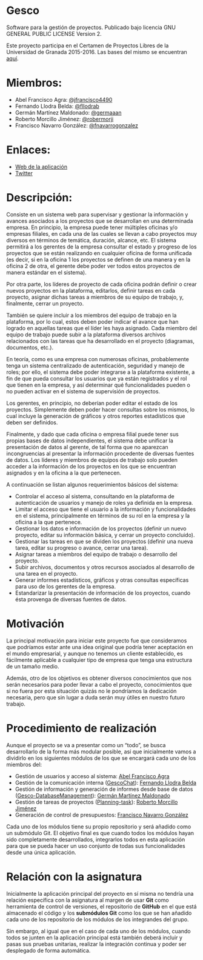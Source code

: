 # Gesco

Software para la gestión de proyectos. Publicado bajo licencia GNU GENERAL PUBLIC LICENSE Version 2.

Este proyecto participa en el Certamen de Proyectos Libres de la Universidad de Granada 2015-2016. Las bases del mismo se encuentran [aquí](https://docs.google.com/document/d/16UsdUV_XXuPUh-Imz4PSgh-2ES_YaAJpZ8fNrbTVpMA/edit).

# Miembros:

- Abel Francisco Agra: [@jfrancisco4490](https://github.com/jfrancisco4490)
- Fernando Llodra Belda: [@fllodrab](https://github.com/fllodrab)
- Germán Martínez Maldonado: [@germaaan](https://github.com/germaaan)
- Roberto Morcillo Jiménez: [@robermorji](https://github.com/robermorji)
- Francisco Navarro González: [@fnavarrogonzalez](https://github.com/fnavarrogonzalez)

# Enlaces:

- [Web de la aplicación](http://gescosolution.github.io/Gesco/)
- [Twitter](https://twitter.com/gescosolutionCC)

# Descripción:

Consiste en un sistema web para supervisar y gestionar la información y avances asociados a los proyectos que se desarrollan en una determinada empresa. En principio, la empresa puede tener múltiples oficinas y/o empresas filiales, en cada una de las cuales se llevan a cabo proyectos muy diversos en términos de temática, duración, alcance, etc. El sistema permitirá a los gerentes de la empresa consultar el estado y progreso de los proyectos que se están realizando en cualquier oficina de forma unificada (es decir, si en la oficina 1 los proyectos se definen de una manera y en la oficina 2 de otra, el gerente debe poder ver todos estos proyectos de manera estándar en el sistema).

Por otra parte, los líderes de proyecto de cada oficina podrán definir o crear nuevos proyectos en la plataforma, editarlos, definir tareas en cada proyecto, asignar dichas tareas a miembros de su equipo de trabajo, y, finalmente, cerrar un proyecto.

También se quiere incluir a los miembros del equipo de trabajo en la plataforma, por lo cual, estos deben poder indicar el avance que han logrado en aquellas tareas que el líder les haya asignado. Cada miembro del equipo de trabajo puede subir a la plataforma diversos archivos relacionados con las tareas que ha desarrollado en el proyecto (diagramas, documentos, etc.).

En teoría, como es una empresa con numerosas oficinas, probablemente tenga un sistema centralizado de autenticación, seguridad y manejo de roles; por ello, el sistema debe poder integrarse a la plataforma existente, a fin de que pueda consultar los usuarios que ya están registrados y el rol que tienen en la empresa, y así determinar qué funcionalidades pueden o no pueden activar en el sistema de supervisión de proyectos.

Los gerentes, en principio, no deberían poder editar el estado de los proyectos. Simplemente deben poder hacer consultas sobre los mismos, lo cual incluye la generación de gráficos y otros reportes estadísticos que deben ser definidos.

Finalmente, y dado que cada oficina o empresa filial puede tener sus propias bases de datos independientes, el sistema debe unificar la presentación de datos al gerente, de tal forma que no aparezcan incongruencias al presentar la información procedente de diversas fuentes de datos. Los líderes y miembros de equipos de trabajo solo pueden acceder a la información de los proyectos en los que se encuentran asignados y en la oficina a la que pertenecen.

A continuación se listan algunos requerimientos básicos del sistema:

- Controlar el acceso al sistema, consultando en la plataforma de autenticación de usuarios y manejo de roles ya definida en la empresa.
- Limitar el acceso que tiene el usuario a la información y funcionalidades en el sistema, principalmente en términos de su rol en la empresa y la oficina a la que pertenece.
- Gestionar los datos e información de los proyectos (definir un nuevo proyecto, editar su información básica, y cerrar un proyecto concluido).
- Gestionar las tareas en que se dividen los proyectos (definir una nueva tarea, editar su progreso o avance, cerrar una tarea).
- Asignar tareas a miembros del equipo de trabajo o desarrollo del proyecto.
- Subir archivos, documentos y otros recursos asociados al desarrollo de una tarea en el proyecto.
- Generar informes estadísticos, gráficos y otras consultas específicas para uso de los gerentes de la empresa.
- Estandarizar la presentación de información de los proyectos, cuando ésta provenga de diversas fuentes de datos.

# Motivación

La principal motivación para iniciar este proyecto fue que consideramos que podríamos estar ante una idea original que podría tener aceptación en el mundo empresarial, y aunque no tenemos un cliente establecido, es fácilmente aplicable a cualquier tipo de empresa que tenga una estructura de un tamaño medio.

Además, otro de los objetivos es obtener diversos conocimientos que nos serán necesarios para poder llevar a cabo el proyecto, conocimientos que si no fuera por esta situación quizás no le pondríamos la dedicación necesaria, pero que sin lugar a duda serán muy útiles en nuestro futuro trabajo.

# Procedimiento de realización

Aunque el proyecto se va a presentar como un “todo”, se busca desarrollarlo de la forma más modular posible, así que inicialmente vamos a dividirlo en los siguientes módulos de los que se encargará cada uno de los miembros del:

- Gestión de usuarios y acceso al sistema: [Abel Francisco Agra](https://github.com/jfrancisco4490)
- Gestión de la comunicación interna ([GescoChat](https://github.com/Gescosolution/GescoChat)): [Fernando Llodra Belda](https://github.com/fllodrab)
- Gestión de información y generación de informes desde base de datos ([Gesco-DatabaseManagement](https://github.com/Gescosolution/Gesco-DatabaseManagement)): [Germán Martínez Maldonado](https://github.com/germaaan)
- Gestión de tareas de proyectos ([Planning-task](https://github.com/Gescosolution/Planning-task)): [Roberto Morcillo Jiménez](https://github.com/robermorji)
- Generación de control de presupuestos: [Francisco Navarro González](https://github.com/fnavarrogonzalez)

Cada uno de los módulos tiene su propio repositorio y será añadido como un submódulo Git. El objetivo final es que cuando todos los módulos hayan sido completamente desarrollados, integrarlos todos en esta aplicación para que se pueda hacer un uso conjunto de todas sus funcionalidades desde una única aplicación.

# Relación con la asignatura

Inicialmente la aplicación principal del proyecto en sí misma no tendría una relación específica con la asignatura al margen de usar **Git** como herramienta de control de versiones, el repositorio de **GitHub** en el que está almacenado el código y los **submódulos Git** como los que se han añadido cada uno de los repositorio de los módulos de los integrandes del grupo.

Sin embargo, al igual que en el caso de cada uno de los módulos, cuando todos se junten en la aplicación principal está también deberá incluir y pasas sus pruebas unitarias, realizar la integración continua y poder ser desplegado de forma automática.

